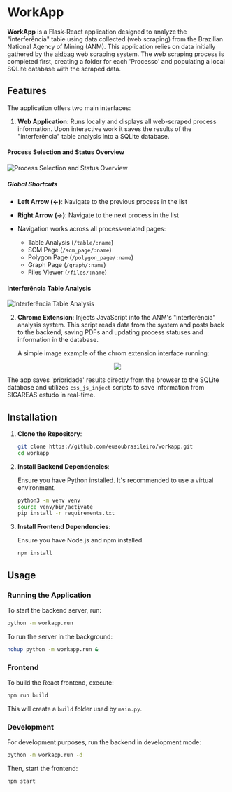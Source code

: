 # WorkApp

**WorkApp** is a Flask-React application designed to analyze the "interferência" table using data collected (web scraping) from the Brazilian National Agency of Mining (ANM). This application relies on data initially gathered by the [aidbag](https://github.com/eusoubrasileiro/aidbag/tree/master/anm) web scraping system. The web scraping process is completed first, creating a folder for each 'Processo' and populating a local SQLite database with the scraped data.

## Features

The application offers two main interfaces:

1. **Web Application**: Runs locally and displays all web-scraped process information. Upon interactive work it saves the results of the "interferência" table analysis into a SQLite database.

#### Process Selection and Status Overview

![Process Selection and Status Overview](https://github.com/user-attachments/assets/2d0fcf55-1e1c-4cc1-bf8e-e6ef30cc6dae)

##### Global Shortcuts
- **Left Arrow (←)**: Navigate to the previous process in the list
- **Right Arrow (→)**: Navigate to the next process in the list

- Navigation works across all process-related pages:
  - Table Analysis (`/table/:name`)
  - SCM Page (`/scm_page/:name`)
  - Polygon Page (`/polygon_page/:name`)
  - Graph Page (`/graph/:name`)
  - Files Viewer (`/files/:name`)

#### Interferência Table Analysis

![Interferência Table Analysis](https://github.com/user-attachments/assets/69059cb5-0026-41cc-8b13-82e93d915e2b)

2. **Chrome Extension**: Injects JavaScript into the ANM's "interferência" analysis system. This script reads data from the system and posts back to the backend, saving PDFs and updating process statuses and information in the database.

   A simple image example of the chrom extension interface running:
   
<p align="center">
  <img src="https://github.com/user-attachments/assets/b308fccb-0742-4f98-99ca-af23ecc85a71" />
</p>

The app saves 'prioridade' results directly from the browser to the SQLite database and utilizes `css_js_inject` scripts to save information from SIGAREAS estudo in real-time.

## Installation

1. **Clone the Repository**:

   ```bash
   git clone https://github.com/eusoubrasileiro/workapp.git
   cd workapp
   ```

2. **Install Backend Dependencies**:

   Ensure you have Python installed. It's recommended to use a virtual environment.

   ```bash
   python3 -m venv venv
   source venv/bin/activate
   pip install -r requirements.txt
   ```

3. **Install Frontend Dependencies**:

   Ensure you have Node.js and npm installed.

   ```bash
   npm install
   ```

## Usage

### Running the Application

To start the backend server, run:

```bash
python -m workapp.run
```

To run the server in the background:

```bash
nohup python -m workapp.run &
```

### Frontend

To build the React frontend, execute:

```bash
npm run build
```

This will create a `build` folder used by `main.py`.

### Development

For development purposes, run the backend in development mode:

```bash
python -m workapp.run -d
```

Then, start the frontend:

```bash
npm start
```
